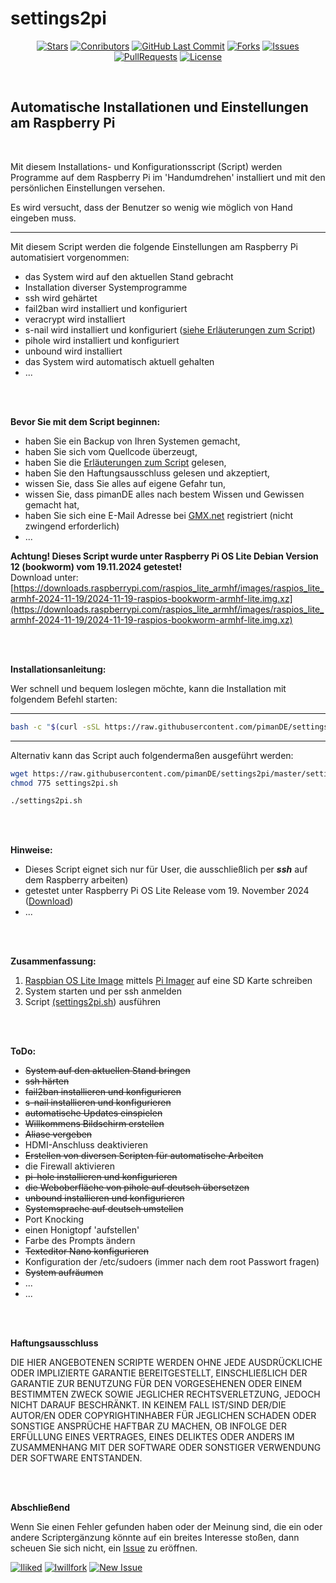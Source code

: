 # settings2pi

<center>

[![Stars](https://img.shields.io/github/stars/pimande/settings2pi?style=flat&label=Stars&color=brightgreen)](https://github.com/pimanDE/settings2pi/stargazers) [![Conributors](https://img.shields.io/github/contributors/pimande/settings2pi?style=flat&label=Mitwirkende&color=brightgreen)](https://github.com/pimanDE/settings2pi/graphs/contributors) [![GitHub Last Commit](https://img.shields.io/github/last-commit/pimanDE/settings2pi?style=flat&label=Letzte%20Änderung&color=brightgreen)](https://github.com/pimanDE/settings2pi/commit/master) [![Forks](https://img.shields.io/github/forks/pimande/settings2pi?style=flat&label=Forks&color=blue)](https://github.com/pimanDE/settings2pi/network/members) [![Issues](https://img.shields.io/github/issues/pimande/settings2pi?style=flat&label=Issues&color=yellow)](https://github.com/pimanDE/settings2pi/issues) [![PullRequests](https://img.shields.io/github/issues-pr/pimande/settings2pi?style=flat&label=Pull%20Requests&color=yellow)](https://github.com/pimanDE/settings2pi/pulls) [![License](https://img.shields.io/github/license/pimanDE/settings2pi?style=flat&label=Lizenz&color=1abc9c)](https://github.com/pimanDE/settings2pi/blob/master/LICENSE)

</center>
<br>

## Automatische Installationen und Einstellungen am Raspberry Pi


<br>

Mit diesem Installations- und Konfigurationsscript (Script) werden Programme auf dem Raspberry Pi im 'Handumdrehen' installiert und mit den persönlichen Einstellungen versehen.

Es wird versucht, dass der Benutzer so wenig wie möglich von Hand eingeben muss. 

---

Mit diesem Script werden die folgende Einstellungen am Raspberry Pi automatisiert vorgenommen:


- das System wird auf den aktuellen Stand gebracht
- Installation diverser Systemprogramme
- ssh wird gehärtet
- fail2ban wird installiert und konfiguriert
- veracrypt wird installiert
- s-nail wird installiert und konfiguriert ([siehe Erläuterungen zum Script](https://github.com/pimanDE/settings2pi/blob/master/Dokumentation/Erläuterungen%20zum%20Script.md))
- pihole wird installiert und konfiguriert
- unbound wird installiert
- das System wird automatisch aktuell gehalten
- ...

<br>
<br>

**Bevor Sie mit dem Script beginnen:**

- haben Sie ein Backup von Ihren Systemen gemacht,
- haben Sie sich vom Quellcode überzeugt,
- haben Sie die [Erläuterungen zum Script](https://github.com/pimanDE/settings2pi/blob/master/Dokumentation/Erläuterungen%20zum%20Script.md) gelesen,
- haben Sie den Haftungsausschluss gelesen und akzeptiert,
- wissen Sie, dass Sie alles auf eigene Gefahr tun,
- wissen Sie, dass pimanDE alles nach bestem Wissen und Gewissen gemacht hat,
- haben Sie sich eine E-Mail Adresse bei [GMX.net](https://www.gmx.net) registriert (nicht zwingend erforderlich)
- ...

**Achtung! Dieses Script wurde unter Raspberry Pi OS Lite Debian Version 12 (bookworm) vom 19.11.2024 getestet!**
<br>
Download unter: [https://downloads.raspberrypi.com/raspios_lite_armhf/images/raspios_lite_armhf-2024-11-19/2024-11-19-raspios-bookworm-armhf-lite.img.xz](https://downloads.raspberrypi.com/raspios_lite_armhf/images/raspios_lite_armhf-2024-11-19/2024-11-19-raspios-bookworm-armhf-lite.img.xz) 
<br>

<br>
<br>

**Installationsanleitung:**

Wer schnell und bequem loslegen möchte, kann die Installation mit folgendem Befehl starten:

---
```bash
bash -c "$(curl -sSL https://raw.githubusercontent.com/pimanDE/settings2pi/master/settings2pi.sh)"
```
---

Alternativ kann das Script auch folgendermaßen ausgeführt werden:

```bash
wget https://raw.githubusercontent.com/pimanDE/settings2pi/master/settings2pi.sh
chmod 775 settings2pi.sh

./settings2pi.sh
```

<br>
<br>

**Hinweise:**<br>
- Dieses Script eignet sich nur für User, die ausschließlich per _**ssh**_ auf dem Raspberry arbeiten)
- getestet unter Raspberry Pi OS Lite Release vom 19. November 2024 ([Download](https://downloads.raspberrypi.com/raspios_lite_armhf/images/raspios_lite_armhf-2024-11-19/2024-11-19-raspios-bookworm-armhf-lite.img.xz))
- ...

<br>
<br>

**Zusammenfassung:**<br>
1. [Raspbian OS Lite Image](https://downloads.raspberrypi.com/raspios_lite_armhf/images/raspios_lite_armhf-2024-11-19/2024-11-19-raspios-bookworm-armhf-lite.img.xz) mittels [Pi Imager](https://yewtu.be/watch?v=ntaXWS8Lk34) auf eine SD Karte schreiben
2. System starten und per ssh anmelden
3. Script [(settings2pi.sh](https://raw.githubusercontent.com/pimanDE/settings2pi/master/settings2pi.sh)) ausführen

<br>
<br>

**ToDo:**


- ~~System auf den aktuellen Stand bringen~~
- ~~ssh härten~~
- ~~fail2ban installieren und konfigurieren~~
- ~~s-nail installieren und konfigurieren~~
- ~~automatische Updates einspielen~~
- ~~Willkommens Bildschirm erstellen~~
- ~~Aliase vergeben~~
- HDMI-Anschluss deaktivieren
- ~~Erstellen von diversen Scripten für automatische Arbeiten~~
- die Firewall aktivieren
- ~~pi-hole installieren und konfigurieren~~
- ~~die Weboberfläche von pihole auf deutsch übersetzen~~
- ~~unbound installieren und konfigurieren~~
- ~~Systemsprache auf deutsch umstellen~~
- Port Knocking
- einen Honigtopf 'aufstellen'
- Farbe des Prompts ändern
- ~~Texteditor Nano konfigurieren~~
- Konfiguration der /etc/sudoers (immer nach dem root Passwort fragen)
- ~~System aufräumen~~
- ...
- ...

<br>
<br>

**Haftungsausschluss**

DIE HIER ANGEBOTENEN SCRIPTE WERDEN OHNE JEDE AUSDRÜCKLICHE ODER IMPLIZIERTE GARANTIE BEREITGESTELLT, EINSCHLIEẞLICH DER GARANTIE ZUR BENUTZUNG FÜR DEN VORGESEHENEN ODER EINEM BESTIMMTEN ZWECK SOWIE JEGLICHER RECHTSVERLETZUNG, JEDOCH NICHT DARAUF BESCHRÄNKT. IN KEINEM FALL IST/SIND DER/DIE AUTOR/EN ODER COPYRIGHTINHABER FÜR JEGLICHEN SCHADEN ODER SONSTIGE ANSPRÜCHE HAFTBAR ZU MACHEN, OB INFOLGE DER ERFÜLLUNG EINES VERTRAGES, EINES DELIKTES ODER ANDERS IM ZUSAMMENHANG MIT DER SOFTWARE ODER SONSTIGER VERWENDUNG DER SOFTWARE ENTSTANDEN.

<br>
<br>

**Abschließend**

Wenn Sie einen Fehler gefunden haben oder der Meinung sind, die ein oder andere Scriptergänzung könnte auf ein breites Interesse stoßen, dann scheuen Sie sich nicht, ein [Issue](https://github.com/login?return_to=https%3A%2F%2Fgithub.com%2FpimanDE%2Fsettings2pi%2Fissues%2Fnew) zu eröffnen.

[![Iliked](https://img.shields.io/badge/Star-Wenn%20Ihnen%20das%20Projekt%20gefällt-%23FF0000.svg?&style=flat&label=Star&color=brightgreen)](https://github.com/login?return_to=%2FpimanDE%2Fsettings2pi) [![Iwillfork](https://img.shields.io/badge/Fork-Wenn%20Sie%20es%20interessant%20finden-%23FF0000.svg?&style=flat&label=Fork&color=blue)](https://github.com/login?return_to=https%3A%2F%2Fgithub.com%2FpimanDE%2Fsettings2pi%2Ffork) [![New Issue](https://img.shields.io/badge/Query-Wenn%20Sie%20Fragen%20haben-%23FF0000.svg?&style=flat&label=Query&color=orange)](https://github.com/login?return_to=https%3A%2F%2Fgithub.com%2FpimanDE%2Fsettings2pi%2Fissues%2Fnew)
